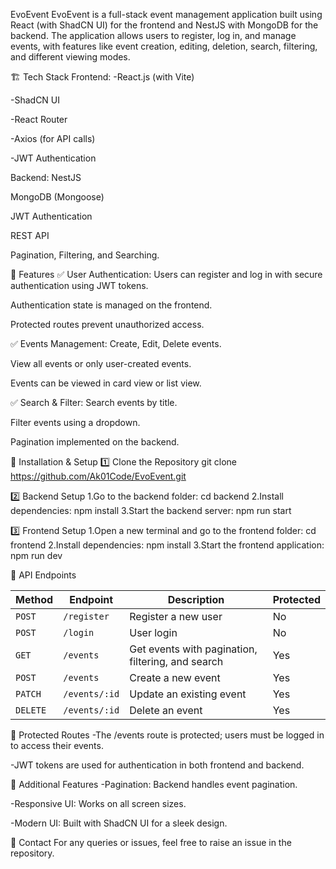 EvoEvent
EvoEvent is a full-stack event management application built using React (with ShadCN UI) for the frontend and NestJS with MongoDB for the backend. The application allows users to register, log in, and manage events, with features like event creation, editing, deletion, search, filtering, and different viewing modes.

🏗️ Tech Stack
Frontend:
-React.js (with Vite)

-ShadCN UI

-React Router

-Axios (for API calls)

-JWT Authentication

Backend:
NestJS

MongoDB (Mongoose)

JWT Authentication

REST API

Pagination, Filtering, and Searching.

🚀 Features
✅ User Authentication:
Users can register and log in with secure authentication using JWT tokens.

Authentication state is managed on the frontend.

Protected routes prevent unauthorized access.

✅ Events Management:
Create, Edit, Delete events.

View all events or only user-created events.

Events can be viewed in card view or list view.

✅ Search & Filter:
Search events by title.

Filter events using a dropdown.

Pagination implemented on the backend.

📌 Installation & Setup
1️⃣ Clone the Repository
git clone https://github.com/Ak01Code/EvoEvent.git

2️⃣ Backend Setup
1.Go to the backend folder:
cd backend
2.Install dependencies:
npm install
3.Start the backend server:
npm run start

3️⃣ Frontend Setup
1.Open a new terminal and go to the frontend folder:
cd frontend
2.Install dependencies:
npm install
3.Start the frontend application:
npm run dev

🔗 API Endpoints

| Method   | Endpoint      | Description                                       | Protected |
| -------- | ------------- | ------------------------------------------------- | --------- |
| `POST`   | `/register`   | Register a new user                               | No        |
| `POST`   | `/login`      | User login                                        | No        |
| `GET`    | `/events`     | Get events with pagination, filtering, and search | Yes       |
| `POST`   | `/events`     | Create a new event                                | Yes       |
| `PATCH`  | `/events/:id` | Update an existing event                          | Yes       |
| `DELETE` | `/events/:id` | Delete an event                                   | Yes       |

🔐 Protected Routes
-The /events route is protected; users must be logged in to access their events.

-JWT tokens are used for authentication in both frontend and backend.

📌 Additional Features
-Pagination: Backend handles event pagination.

-Responsive UI: Works on all screen sizes.

-Modern UI: Built with ShadCN UI for a sleek design.

📧 Contact
For any queries or issues, feel free to raise an issue in the repository.

